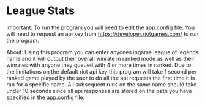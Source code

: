 # League Stats

Important:
To run the program you will need to edit the app.config file. You will need to request an api key from https://developer.riotgames.com/ to run the program.

About:
Using this program you can enter anyones ingame league of legends name and it will output their overall winrate in ranked mode as well as their winrates with anyone they queued with 4 or more times in ranked. Due to the limitations on the default riot api key this program will take 1 second per ranked game played by the user to do all the api requests the first time it is ran for a specific name. All subsequent runs on the same name should take under 10 seconds since all api responses are stored on the path you have specified in the app.config file.

